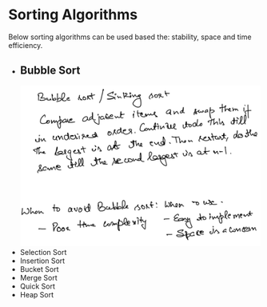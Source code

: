 # Sorting Algorithms
Below sorting algorithms can be used based the: stability, space and time efficiency.
* ## Bubble Sort
    ![Bubble Sort](images/bubble_sort.png)
* Selection Sort
* Insertion Sort
* Bucket Sort
* Merge Sort
* Quick Sort
* Heap Sort